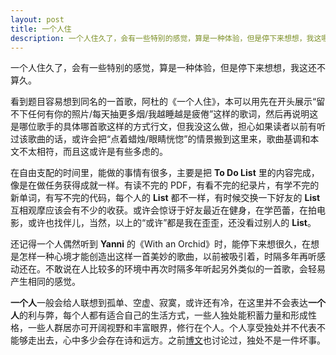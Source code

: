 ```yaml
---
layout: post
title: 一个人住
description: 一个人住久了，会有一些特别的感觉，算是一种体验，但是停下来想想，我这哪算久呢。
---
```


一个人住久了，会有一些特别的感觉，算是一种体验，但是停下来想想，我这还不算久。

看到题目容易想到同名的一首歌，阿杜的《一个人住》，本可以用先在开头展示“留不下任何有你的照片/每天抽更多烟/我越睡越是疲倦”这样的歌词，然后再说明这是哪位歌手的具体哪首歌这样的方式行文，但我没这么做，担心如果读者以前有听过该歌曲的话，或许会把“点着蜡烛/眼睛恍惚”的情景搬到这里来，歌曲基调和本文不太相符，而且这或许是有些多虑的。

在自由支配的时间里，能做的事情有很多，主要是把 **To Do List** 里的内容完成，像是在做任务获得成就一样。有读不完的 PDF，有看不完的纪录片，有学不完的新单词，有写不完的代码，每个人的 **List** 都不一样，有时候交换一下好友的 **List** 互相观摩应该会有不少的收获。或许会惊讶于好友最近在健身，在学芭蕾，在拍电影，或许也找伴儿，当然，以上的“或许”都是我在歪歪，还没看过别人的 **List**。

还记得一个人偶然听到 **Yanni** 的《With an Orchid》时，能停下来想很久，在想是怎样一种心境才能创造出这样一首美妙的歌曲，以前被吸引着，时隔多年再听感动还在。不敢说在人比较多的环境中再次时隔多年听起另外类似的一首歌，会轻易产生相同的感觉。

**一个人**一般会给人联想到孤单、空虚、寂寞，或许还有冷，在这里并不会表达**一个人**的利与弊，每个人都有适合自己的生活方式，一些人独处能积蓄力量和形成性格，一些人群居亦可开阔视野和丰富眼界，修行在个人。个人享受独处并不代表不能够走出去，心中多少会存在诗和远方。之前<a href="{{ site.url }}/microblog30/" target="_blank">博文</a>也讨论过，独处不是一件坏事。
